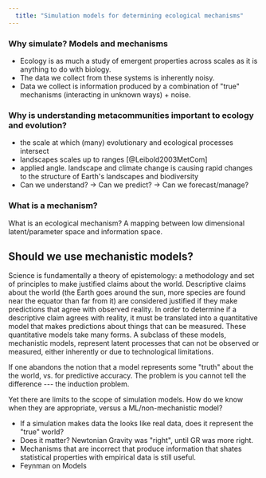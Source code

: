 ```yaml
---
  title: "Simulation models for determining ecological mechanisms"
---
```


### Why simulate? Models and mechanisms

- Ecology is as much a study of emergent properties across scales as it is anything to do with biology.
- The data we collect from these systems is inherently noisy.
- Data we collect is information produced by a combination of "true" mechanisms (interacting in unknown ways) + noise.

### Why is understanding metacommunities important to ecology and evolution?

- the scale at which (many) evolutionary and ecological processes intersect
- landscapes scales up to ranges [@Leibold2003MetCom]
- applied angle. landscape and climate change is causing rapid changes to the structure of Earth's landscapes and biodiversity
- Can we understand? -> Can we predict? -> Can we forecast/manage?

### What is a mechanism?

What is an ecological mechanism? A mapping between low dimensional latent/parameter space and information space.

## Should we use mechanistic models?

Science is fundamentally a theory of epistemology: a methodology and set of
principles to make justified claims about the world. Descriptive claims about
the world (the Earth goes around the sun,  more species are found near the
equator than far from it) are considered justified if they make predictions that
agree with observed reality.
In order to determine if a descriptive claim agrees
with reality, it must be translated into a quantitative model that makes
predictions about things that can be measured. These quantitative models take
many forms. A subclass of these models, mechanistic models, represent latent
processes that can not be observed or measured, either inherently or due to
technological limitations.

If one abandons the notion that a model represents some "truth" about the the
world, vs. for predictive accuracy. The problem is you cannot tell the
difference --- the induction problem.

Yet there are limits to the scope of simulation models. How do we know when they
are appropriate, versus a ML/non-mechanistic model?

- If a simulation makes data the looks like real data, does it represent the "true" world?
- Does it matter? Newtonian Gravity was "right", until GR was more right.
- Mechanisms that are incorrect that produce information that shates statistical properties with
empirical data is still useful.
- Feynman on Models
